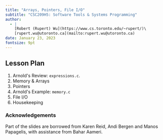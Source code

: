 ```yaml
---
title: "Arrays, Pointers, File I/O"
subtitle: "CSC209H5: Software Tools & Systems Programming"
author:
  - |
    [Robert (Rupert) Wu](https://www.cs.toronto.edu/~rupert/)\
    [rupert.wu@utoronto.ca](mailto:rupert.wu@utoronto.ca)
date: January 23, 2023
fontsize: 9pt
---
```


## Lesson Plan

1. Arnold's Review: `expressions.c`.
2. Memory & Arrays
3. Pointers
4. Arnold's Example: `memory.c`
5. File I/O
6. Housekeeping

### Acknowledgements

Part of the slides are borrowed from Karen Reid, Andi Bergen and Manos Papagelis, with assistance from Bahar Aameri.
